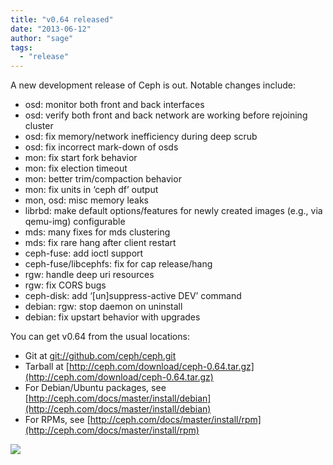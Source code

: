 ```yaml
---
title: "v0.64 released"
date: "2013-06-12"
author: "sage"
tags: 
  - "release"
---
```


A new development release of Ceph is out. Notable changes include:

- osd: monitor both front and back interfaces
- osd: verify both front and back network are working before rejoining cluster
- osd: fix memory/network inefficiency during deep scrub
- osd: fix incorrect mark-down of osds
- mon: fix start fork behavior
- mon: fix election timeout
- mon: better trim/compaction behavior
- mon: fix units in ‘ceph df’ output
- mon, osd: misc memory leaks
- librbd: make default options/features for newly created images (e.g., via qemu-img) configurable
- mds: many fixes for mds clustering
- mds: fix rare hang after client restart
- ceph-fuse: add ioctl support
- ceph-fuse/libcephfs: fix for cap release/hang
- rgw: handle deep uri resources
- rgw: fix CORS bugs
- ceph-disk: add ‘\[un\]suppress-active DEV’ command
- debian: rgw: stop daemon on uninstall
- debian: fix upstart behavior with upgrades

You can get v0.64 from the usual locations:

- Git at [git://github.com/ceph/ceph.git](http://github.com/ceph/ceph)
- Tarball at [http://ceph.com/download/ceph-0.64.tar.gz](http://ceph.com/download/ceph-0.64.tar.gz)
- For Debian/Ubuntu packages, see [http://ceph.com/docs/master/install/debian](http://ceph.com/docs/master/install/debian)
- For RPMs, see [http://ceph.com/docs/master/install/rpm](http://ceph.com/docs/master/install/rpm)

![](http://track.hubspot.com/__ptq.gif?a=268973&k=14&bu=http://ceph.com&r=http://ceph.com/releases/v0-64-released/&bvt=rss&p=wordpress)
